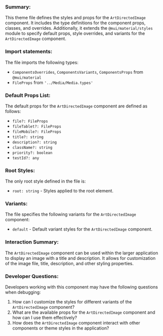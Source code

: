 ### Summary:
This theme file defines the styles and props for the `ArtDirectedImage` component. It includes the type definitions for the component props, classes, and overrides. Additionally, it extends the `@mui/material/styles` module to specify default props, style overrides, and variants for the `ArtDirectedImage` component.

### Import statements:
The file imports the following types:
- `ComponentsOverrides`, `ComponentsVariants`, `ComponentsProps` from `@mui/material`
- `FileProps` from `'../Media/Media.types'`

### Default Props List:
The default props for the `ArtDirectedImage` component are defined as follows:
- `file?: FileProps`
- `fileTablet?: FileProps`
- `fileMobile?: FileProps`
- `title?: string`
- `description?: string`
- `className?: string`
- `priority?: boolean`
- `testId?: any`

### Root Styles:
The only root style defined in the file is:
- `root: string` - Styles applied to the root element.

### Variants:
The file specifies the following variants for the `ArtDirectedImage` component:
- `default` - Default variant styles for the `ArtDirectedImage` component.

### Interaction Summary:
The `ArtDirectedImage` component can be used within the larger application to display an image with a title and description. It allows for customization of the image file, title, description, and other styling properties.

### Developer Questions:
Developers working with this component may have the following questions when debugging:
1. How can I customize the styles for different variants of the `ArtDirectedImage` component?
2. What are the available props for the `ArtDirectedImage` component and how can I use them effectively?
3. How does the `ArtDirectedImage` component interact with other components or theme styles in the application?